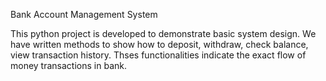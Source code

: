 Bank Account Management System

This python project is developed to demonstrate basic system design. 
We have written methods to show how to deposit, withdraw, check balance, view transaction history. 
Thses functionalities indicate the exact flow of money transactions in bank.
